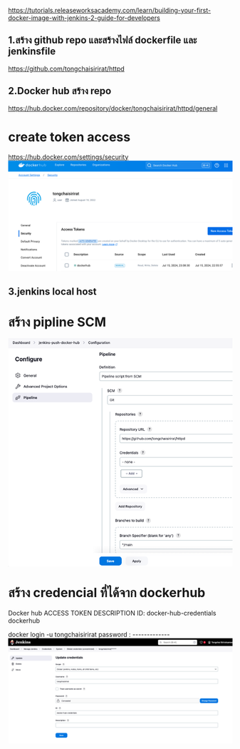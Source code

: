 https://tutorials.releaseworksacademy.com/learn/building-your-first-docker-image-with-jenkins-2-guide-for-developers

## 1.สร้าง github repo และสร้างไฟล์ dockerfile และ jenkinsfile
https://github.com/tongchaisirirat/httpd

## 2.Docker hub สร้าง repo
https://hub.docker.com/repository/docker/tongchaisirirat/httpd/general
# create token access
https://hub.docker.com/settings/security
![alt text](image.png)

## 3.jenkins local host 
# สร้าง pipline SCM
![alt text](image-1.png)
# สร้าง credencial ที่ได้จาก dockerhub
Docker hub
ACCESS TOKEN DESCRIPTION
ID: docker-hub-credentials
dockerhub

docker login  -u tongchaisirirat
password : -------------
![alt text](image-2.png)